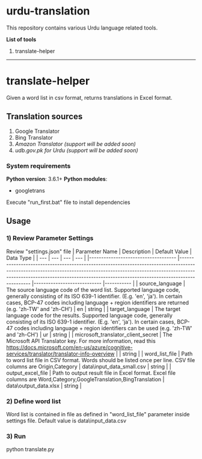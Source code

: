 # urdu-translation
This repository contains various Urdu language related tools.

**List of tools**
1. translate-helper

---
# translate-helper
Given a word list in csv format, returns translations in Excel format. 

## Translation sources
1. Google Translator
2. Bing Translator
3. *Amazon Translator  (support will be added soon)*
4. *udb.gov.pk for Urdu (support will be added soon)*

### System requirements
**Python version**: 	3.6.1+
**Python modules**: 
- googletrans

Execute "run_first.bat" file to install dependencies


## Usage

### 1) Review Parameter Settings
Review "settings.json" file
| Parameter Name                     	| Description                                                                                                                                                                                                                                              	| Default Value              	| Data Type 	|
| --- 									| --- 																																																														| --- 							| --- 			|
|------------------------------------	|----------------------------------------------------------------------------------------------------------------------------------------------------------------------------------------------------------------------------------------------------------	|----------------------------	|-----------	|
| source_language                    	|  The source language code of the word list. Supported language code, generally consisting of its ISO 639-1 identifier. (E.g. 'en', 'ja'). In certain cases, BCP-47 codes including language + region identifiers are returned (e.g. 'zh-TW' and 'zh-CH') 	| en                         	| string    	|
| target_language                    	| The target language code for the results. Supported language code, generally consisting of its ISO 639-1 identifier. (E.g. 'en', 'ja'). In certain cases, BCP-47 codes including language + region identifiers can be used (e.g. 'zh-TW' and 'zh-CH')    	| ur                         	| string    	|
| microsoft_translator_client_secret 	| The Microsoft API Translator key. For more information, read this https://docs.microsoft.com/en-us/azure/cognitive-services/translator/translator-info-overview                                                                                          	|                            	| string    	|
| word_list_file                     	| Path to word list file in CSV format. Words should be listed once per line. CSV file columns are Origin,Category                                                                                                                                         	| data\\input_data_small.csv 	| string    	|
| output_excel_file                  	| Path to output result file in Excel format.   Excel file columns are Word,Category,GoogleTranslation,BingTranslation                                                                                                                                     	| data\\output_data.xlsx     	| string    	|

### 2) Define word list
Word list is contained in file as defined in "word_list_file" parameter inside settings file. Default value is 
data\input_data.csv

### 3) Run
python translate.py
